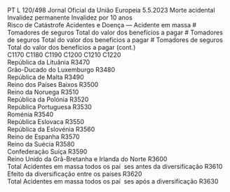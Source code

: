 PT  L 120/498 Jornal Oficial da União Europeia 5.5.2023
 Morte acidental  Invalidez permanente  Invalidez por 10 anos  
Risco de Catástrofe Acidentes e Doença — Acidente em 
massa  # Tomadores de 
seguros  Total do valor 
dos benefícios a 
pagar  # Tomadores de 
seguros  Total do valor dos 
benefícios a pagar  # Tomadores de 
seguros  Total do valor dos 
benefícios a pagar  (cont.)  
C1170  C1180  C1190  C1200  C1210  C1220  
República da Lituânia  R3470  
Grão-Ducado do Luxemburgo  R3480  
República de Malta  R3490  
Reino dos Países Baixos  R3500  
Reino da Noruega  R3510  
República da Polónia  R3520  
República Portuguesa  R3530  
Roménia  R3540  
República Eslovaca  R3550  
República da Eslovénia  R3560  
Reino de Espanha  R3570  
Reino da Suécia  R3580  
Confederação Suíça  R3590  
Reino Unido da Grã-Bretanha e Irlanda do 
Norte  R3600  
Total Acidentes em massa todos os paí ­
ses antes da diversificação  R3610  
Efeito da diversificação entre os países  R3620  
Total Acidentes em massa todos os paí ­
ses após a diversificação  R3630